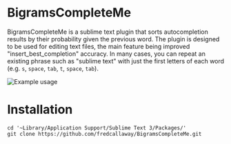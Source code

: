 # BigramsCompleteMe

BigramsCompleteMe is a sublime text plugin that sorts autocompletion results by their probability given the previous word. The plugin is designed to be used for editing text files, the main feature being improved "insert_best_completion" accuracy. In many cases, you can repeat an existing phrase such as "sublime text" with just the first letters of each word (e.g. `s`, `space`, `tab`, `t`, `space`, `tab`).

![Example usage](https://i.gyazo.com/05161b7d00b08d9f2427e3c20d655182.gif)

# Installation
    
    cd '~Library/Application Support/Sublime Text 3/Packages/'
    git clone https://github.com/fredcallaway/BigramsCompleteMe.git
